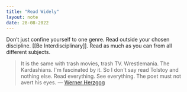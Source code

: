 ```yaml
---
title: "Read Widely"
layout: note
date: 28-08-2022
---
```


Don’t just confine yourself to one genre. Read outside your chosen discipline. [[Be Interdisciplinary]]. Read as much as you can from all different subjects. 

>It is the same with trash movies, trash TV. Wrestlemania. The Kardashians. I'm fascinated by it. So I don't say read Tolstoy and nothing else. Read everything. See everything. The poet must not avert his eyes.
> — <a href="https://www.theguardian.com/film/2020/jun/19/werner-herzog-im-fascinated-by-trash-tv-the-poet-must-not-avert-his-eyes" >Werner Herzgog</a>
